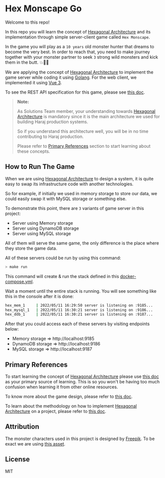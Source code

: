 # Hex Monscape Go

Welcome to this repo!

In this repo you will learn the concept of [Hexagonal Architecture](./docs/reference/hex-architecture.md) and its implementation through simple server-client game called `Hex Monscape`.

In the game you will play as a `10 years` old monster hunter that dreams to become the very best. In order to reach that, you need to make journey together with your monster partner to seek `3` strong wild monsters and kick them in the butt. 💥💪🏻

We are applying the concept of [Hexagonal Architecture](./docs/reference/hex-architecture.md) to implement the game server while coding it using [Golang](https://go.dev/). For the web client, we implemented it using [Vue 3](https://vuejs.org/).

To see the REST API specification for this game, please see [this doc](./docs/api-design/rest-api.md).

> **Note:**
>
> As Solutions Team member, your understanding towards [Hexagonal Architecture](./docs/reference/hex-architecture.md) is mandatory since it is the main architecture we used for building Haraj production systems.
>
> So if you understand this architecture well, you will be in no time contributing to Haraj production.
>
> Please refer to [Primary References](#primary-references) section to start learning about these concepts.

## How to Run The Game

When we are using [Hexagonal Architecture](./docs/reference/hex-architecture.md) to design a system, it is quite easy to swap its infrastructure code with another technologies.

So for example, if initially we used in memory storage to store our data, we could easily swap it with MySQL storage or something else.

To demonstrate this point, there are `3` variants of game server in this project:

- Server using Memory storage
- Server using DynamoDB storage
- Server using MySQL storage

All of them will serve the same game, the only difference is the place where they store the game data.

All of these servers could be run by using this command:

```bash
> make run
```

This command will create & run the stack defined in this [docker-compose.yml](./deploy/local/deployment/docker-compose.yml). 

Wait a moment until the entire stack is running. You will see something like this in the console after it is done:

```bash
hex_mem_1     | 2022/05/11 16:29:50 server is listening on :9185...
hex_mysql_1   | 2022/05/11 16:30:21 server is listening on :9186...
hex_ddb_1     | 2022/05/11 16:30:21 server is listening on :9187...
```

After that you could access each of these servers by visiting endpoints below:

- Memory storage => http://localhost:9185
- DynamoDB storage => http://localhost:9186
- MySQL storage => http://localhost:9187

## Primary References

To start learning the concept of [Hexagonal Architecture](./docs/reference/hex-architecture.md) please use [this doc](./docs/reference/hex-architecture.md) as your primary source of learning. This is so you won't be having too much confusion when learning it from other online resources.

To know more about the game design, please refer to [this doc](./docs/reference/game-design.md).

To learn about the methodology on how to implement [Hexagonal Architecture](./docs/reference/hex-architecture.md) on a project, please refer to [this doc](./docs/reference/project-methodology.md).

## Attribution

The monster characters used in this project is designed by [Freepik](http://www.freepik.com). To be exact we are using [this asset](https://www.freepik.com/free-vector/set-funny-monsters-hand-drawn-style_1933029.htm).

## License

MIT